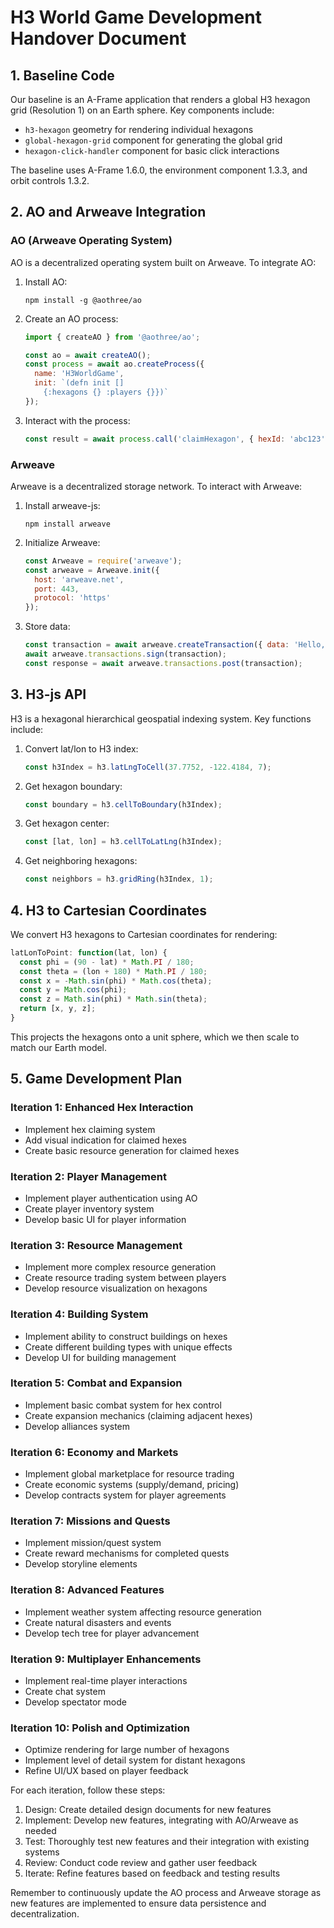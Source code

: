 # H3 World Game Development Handover Document

## 1. Baseline Code

Our baseline is an A-Frame application that renders a global H3 hexagon grid (Resolution 1) on an Earth sphere. Key components include:

- `h3-hexagon` geometry for rendering individual hexagons
- `global-hexagon-grid` component for generating the global grid
- `hexagon-click-handler` component for basic click interactions

The baseline uses A-Frame 1.6.0, the environment component 1.3.3, and orbit controls 1.3.2.

## 2. AO and Arweave Integration

### AO (Arweave Operating System)

AO is a decentralized operating system built on Arweave. To integrate AO:

1. Install AO:
   ```
   npm install -g @aothree/ao
   ```

2. Create an AO process:
   ```javascript
   import { createAO } from '@aothree/ao';

   const ao = await createAO();
   const process = await ao.createProcess({
     name: 'H3WorldGame',
     init: `(defn init []
       {:hexagons {} :players {}})`
   });
   ```

3. Interact with the process:
   ```javascript
   const result = await process.call('claimHexagon', { hexId: 'abc123', playerId: 'player1' });
   ```

### Arweave

Arweave is a decentralized storage network. To interact with Arweave:

1. Install arweave-js:
   ```
   npm install arweave
   ```

2. Initialize Arweave:
   ```javascript
   const Arweave = require('arweave');
   const arweave = Arweave.init({
     host: 'arweave.net',
     port: 443,
     protocol: 'https'
   });
   ```

3. Store data:
   ```javascript
   const transaction = await arweave.createTransaction({ data: 'Hello, World!' });
   await arweave.transactions.sign(transaction);
   const response = await arweave.transactions.post(transaction);
   ```

## 3. H3-js API

H3 is a hexagonal hierarchical geospatial indexing system. Key functions include:

1. Convert lat/lon to H3 index:
   ```javascript
   const h3Index = h3.latLngToCell(37.7752, -122.4184, 7);
   ```

2. Get hexagon boundary:
   ```javascript
   const boundary = h3.cellToBoundary(h3Index);
   ```

3. Get hexagon center:
   ```javascript
   const [lat, lon] = h3.cellToLatLng(h3Index);
   ```

4. Get neighboring hexagons:
   ```javascript
   const neighbors = h3.gridRing(h3Index, 1);
   ```

## 4. H3 to Cartesian Coordinates

We convert H3 hexagons to Cartesian coordinates for rendering:

```javascript
latLonToPoint: function(lat, lon) {
  const phi = (90 - lat) * Math.PI / 180;
  const theta = (lon + 180) * Math.PI / 180;
  const x = -Math.sin(phi) * Math.cos(theta);
  const y = Math.cos(phi);
  const z = Math.sin(phi) * Math.sin(theta);
  return [x, y, z];
}
```

This projects the hexagons onto a unit sphere, which we then scale to match our Earth model.

## 5. Game Development Plan

### Iteration 1: Enhanced Hex Interaction
- Implement hex claiming system
- Add visual indication for claimed hexes
- Create basic resource generation for claimed hexes

### Iteration 2: Player Management
- Implement player authentication using AO
- Create player inventory system
- Develop basic UI for player information

### Iteration 3: Resource Management
- Implement more complex resource generation
- Create resource trading system between players
- Develop resource visualization on hexagons

### Iteration 4: Building System
- Implement ability to construct buildings on hexes
- Create different building types with unique effects
- Develop UI for building management

### Iteration 5: Combat and Expansion
- Implement basic combat system for hex control
- Create expansion mechanics (claiming adjacent hexes)
- Develop alliances system

### Iteration 6: Economy and Markets
- Implement global marketplace for resource trading
- Create economic systems (supply/demand, pricing)
- Develop contracts system for player agreements

### Iteration 7: Missions and Quests
- Implement mission/quest system
- Create reward mechanisms for completed quests
- Develop storyline elements

### Iteration 8: Advanced Features
- Implement weather system affecting resource generation
- Create natural disasters and events
- Develop tech tree for player advancement

### Iteration 9: Multiplayer Enhancements
- Implement real-time player interactions
- Create chat system
- Develop spectator mode

### Iteration 10: Polish and Optimization
- Optimize rendering for large number of hexagons
- Implement level of detail system for distant hexagons
- Refine UI/UX based on player feedback

For each iteration, follow these steps:
1. Design: Create detailed design documents for new features
2. Implement: Develop new features, integrating with AO/Arweave as needed
3. Test: Thoroughly test new features and their integration with existing systems
4. Review: Conduct code review and gather user feedback
5. Iterate: Refine features based on feedback and testing results

Remember to continuously update the AO process and Arweave storage as new features are implemented to ensure data persistence and decentralization.
